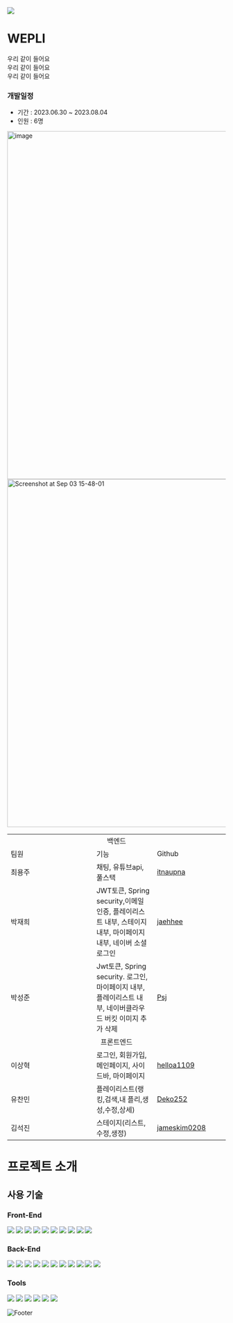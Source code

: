 <img src="https://capsule-render.vercel.app/api?type=Waving&color=gradient&height=200&section=header&text=WEPLI&fontSize=90" />

# WEPLI
우리 같이 들어요<br/>
우리 같이 들어요<br/>
우리 같이 들어요
### 개발일정
* 기간 : 2023.06.30 ~ 2023.08.04
* 인원 : 6명

<img width="800" alt="image" src="https://github.com/itnaupna/wepli/assets/124419012/2ee8e84d-4993-463b-adf6-7e2579fe1478">
<img width="800" alt="Screenshot at Sep 03 15-48-01" src="https://github.com/itnaupna/wepli/assets/124419012/2b150c82-ad23-45ac-acaa-10b7421c08b7">

<table width="800">
  <tr>
    <td colspan="3" style="text-align: center;">백엔드</td>
  </tr>
  <tr>
    <td style="width: 400px">팀원</td>
    <td style="width: 200px">기능</td>
    <td style="width: 200px">Github</td>
  </tr>
  <tr>
    <td>최용주</td>
    <td>채팅, 유튜브api, 풀스택</td>
    <td><a href="https://github.com/itnaupna">itnaupna</td>
  </tr>
  <tr>
    <td>박재희</td>
    <td>JWT토큰, Spring security,이메일인증, 플레이리스트 내부, 스테이지 내부, 마이페이지 내부, 네이버 소셜로그인</td>
    <td><a href="https://github.com/jaehhee">jaehhee</td>
  </tr>
   <tr>
    <td>박성준</td>
    <td>Jwt토큰, Spring security. 로그인, 마이페이지 내부, 플레이리스트 내부, 네이버클라우드 버킷 이미지 추가 삭제</td>
    <td><a href="https://github.com/Psj109079">Psj</td>
  </tr>
    <tr>
    <td colspan="3" style="text-align: center;">프론트엔드</td>
  </tr>
      <tr>
    <td>이상혁</td>
    <td>로그인, 회원가입, 메인페이지, 사이드바, 마이페이지</td>
    <td><a href="https://github.com/helloa1109">helloa1109</td>
  </tr>
  <tr>
    <td>유찬민</td>
    <td>플레이리스트(랭킹,검색,내 플리,생성,수정,상세)</td>
    <td><a href="https://github.com/Deko252">Deko252</td>
  </tr>
   <tr>
    <td>김석진</td>
    <td>스테이지(리스트,수정,생정)</td>
    <td><a href="https://github.com/jameskim0208">jameskim0208</td>
  </tr>
</table>

# 프로젝트 소개

## 사용 기술
### Front-End
<div>
  <img src="https://img.shields.io/badge/html5-E34F26?style=for-the-badge&logo=html5&logoColor=white"> 
  <img src="https://img.shields.io/badge/css-1572B6?style=for-the-badge&logo=css3&logoColor=white"> 
  <img src="https://img.shields.io/badge/javascript-F7DF1E?style=for-the-badge&logo=javascript&logoColor=black"> 
  <img src="https://img.shields.io/badge/react-61DAFB?style=for-the-badge&logo=react&logoColor=white">
  <img src="https://img.shields.io/badge/TypeScript-3178C6?style=for-the-badge&logo=TypeScript&logoColor=white">
  <img src="https://img.shields.io/badge/Axios-5A29E4?style=for-the-badge&logo=Axios&logoColor=white">
  <img src="https://img.shields.io/badge/reactrouter-CA4245?style=for-the-badge&logo=reactrouter&logoColor=white">
  <img src="https://img.shields.io/badge/greensock-88CE02?style=for-the-badge&logo=greensock&logoColor=white">
  <img src="https://img.shields.io/badge/mui-007FFF?style=for-the-badge&logo=mui&logoColor=white">
  <img src="https://img.shields.io/badge/sass-CC6699?style=for-the-badge&logo=sass&logoColor=white">
</div>




### Back-End

<div>
  <img src="https://img.shields.io/badge/java 11-007396?style=for-the-badge&logo=java&logoColor=white"> 
  <img src="https://img.shields.io/badge/Swagger-85EA2D?style=for-the-badge&logo=Swagger&logoColor=white"> 
  <img src="https://img.shields.io/badge/apache tomcat 9-F8DC75?style=for-the-badge&logo=apachetomcat&logoColor=black">
  <img src="https://img.shields.io/badge/mysql 8-4479A1?style=for-the-badge&logo=mysql&logoColor=white"> 
  <img src="https://img.shields.io/badge/spring_boot-6DB33F?style=for-the-badge&logo=spring&logoColor=white"> 
  <img src="https://img.shields.io/badge/Gradle-c71a36?style=for-the-badge&logo=Gradle&logoColor=white">
  <img src="https://img.shields.io/badge/Naver-03C75A?style=for-the-badge&logo=Naver&logoColor=white">
  <img src="https://img.shields.io/badge/apachemaven-C71A36?style=for-the-badge&logo=apachemaven&logoColor=white">
  <img src="https://img.shields.io/badge/docker-2496ED?style=for-the-badge&logo=docker&logoColor=white">
  <img src="https://img.shields.io/badge/jenkins-D24939?style=for-the-badge&logo=jenkins&logoColor=white">
  <img src="https://img.shields.io/badge/ubuntu-E95420?style=for-the-badge&logo=ubuntu&logoColor=white">

</div>



### Tools
<div> 
  <img src="https://img.shields.io/badge/intellij-000000?style=for-the-badge&logo=intellijidea&logoColor=white">
  <img src="https://img.shields.io/badge/notion-000000?style=for-the-badge&logo=notion&logoColor=white">
  <img src="https://img.shields.io/badge/github-181717?style=for-the-badge&logo=github&logoColor=white">
  <img src="https://img.shields.io/badge/git-F05032?style=for-the-badge&logo=git&logoColor=white">
  <img src="https://img.shields.io/badge/Discord-5865F2?style=for-the-badge&logo=Discord&logoColor=white">
  <img src="https://img.shields.io/badge/figma-F24E1E?style=for-the-badge&logo=figma&c%2B%2B&logoColor=white">
</div>


![Footer](https://capsule-render.vercel.app/api?type=waving&color=gradient&height=200&section=footer)


